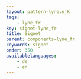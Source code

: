 ```yaml
---
layout: pattern-lyne.njk
tags: 
    - lyne_fr
key: signet-lyne_fr
title: Signet
parent: components-lyne_fr
keywords: signet
order: 350
availablelanguages: 
    - de
    - en
---
```

